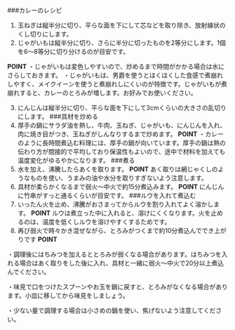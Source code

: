 ###カレーのレシピ
1. 玉ねぎは縦半分に切り、平らな面を下にして芯などを取り除き、放射線状のくし切りにします。
2. じゃがいもは縦半分に切り、さらに半分に切ったものを2等分にします。1個を6～8等分に切り分けるのが目安です。

**POINT**
・じゃがいもは変色しやすいので、炒めるまで時間がかかる場合は水にさらしておきます。
・じゃがいもは、男爵を使うとほくほくした食感で煮崩れしやすく、メイクイーンを使うと煮崩れしにくいのが特徴です。じゃがいもが煮崩れすると、カレーのとろみが増します。お好みでお使いください。

3. にんじんは縦半分に切り、平らな面を下にして3cmくらいの大きさの乱切りにします。
###具材を炒める
4. 厚手の鍋にサラダ油を熱し、牛肉、玉ねぎ、じゃがいも、にんじんを入れ、肉に焼き目がつき、玉ねぎがしんなりするまで炒めます。
**POINT**
・カレーのように長時間煮込む料理には、厚手の鍋が向いています。厚手の鍋は熱の伝わり方が間接的で平均しており保温性もよいので、途中で材料を加えても温度変化がゆるやかになります。
###煮る
5. 水を加え、沸騰したらあくを取ります。
**POINT**
あく取りは網じゃくしのようなものを使い、うまみの油や水分を取りすぎないよう注意します。
6. 具材が柔らかくなるまで弱火～中火で約15分煮込みます。
**POINT**
にんじんに竹串がすっと通るくらいが目安です。
###ルウを入れて煮込む
7. いったん火を止め、沸騰がおさまってからルウを割り入れてよく溶かします。
**POINT**
ルウは煮立った中に入れると、溶けにくくなります。火を止めるのは、温度を低くしルウを溶けやすくするためです。
8. 再び弱火で時々かき混ぜながら、とろみがつくまで約10分煮込んででき上がりです
**POINT**

・調理後にはちみつを加えるととろみが弱くなる場合があります。はちみつを入れる場合はあく取りをした後に入れ、具材と一緒に弱火～中火で20分以上煮込んでください。

・味見で口をつけたスプーンやお玉を鍋に戻すと、とろみがなくなる場合があります。小皿に移してから味見をしましょう。

・少ない量で調理する場合は小さめの鍋を使い、焦げないよう注意してください。